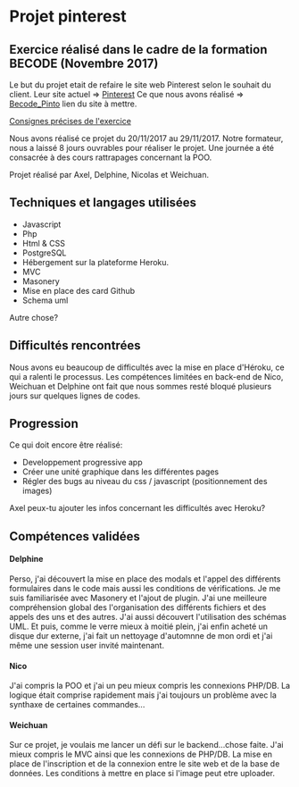 # Projet pinterest

## Exercice réalisé dans le cadre de la formation BECODE (Novembre 2017)

Le but du projet etait de refaire le site web Pinterest selon le souhait du client. 
Leur site actuel =>  [Pinterest](https://www.pinterest.com/)
Ce que nous avons réalisé => [Becode_Pinto]() lien du site à mettre. 

[Consignes précises de l'exercice](https://github.com/becodeorg/Lovelace-promo-2/blob/master/Projects/projet-pinterest/readme.md)

Nous avons réalisé ce projet du 20/11/2017 au 29/11/2017.
Notre formateur, nous a laissé 8 jours ouvrables pour réaliser le projet. Une journée a été consacrée à des cours rattrapages concernant la POO.

Projet réalisé par Axel, Delphine, Nicolas et Weichuan.

## Techniques et langages utilisées
* Javascript 
* Php
* Html & CSS
* PostgreSQL
* Hébergement sur la plateforme Heroku.
* MVC
* Masonery
* Mise en place des card Github
* Schema uml

Autre chose? 

## Difficultés rencontrées
Nous avons eu beaucoup de difficultés avec la mise en place d'Héroku, ce qui a ralenti le processus. Les compétences limitées en back-end de Nico, Weichuan et Delphine ont fait que nous sommes resté bloqué plusieurs jours sur quelques lignes de codes.

## Progression
Ce qui doit encore être réalisé: 
* Developpement progressive app
* Créer une unité graphique dans les différentes pages
* Régler des bugs au niveau du css / javascript (positionnement des images) 

Axel peux-tu ajouter les infos concernant les difficultés avec Heroku? 

## Compétences validées

#### Delphine 
Perso, j'ai découvert la mise en place des modals et l'appel des différents formulaires dans le code mais aussi les conditions de vérifications. Je me suis familiarisée avec Masonery et l'ajout de plugin. J'ai une meilleure compréhension global des l'organisation des différents fichiers et des appels des uns et des autres. J'ai aussi découvert l'utilisation des schémas UML. Et puis, comme le verre mieux à moitié plein, j'ai enfin acheté un disque dur externe, j'ai fait un nettoyage d'automnne de mon ordi et j'ai même une session user invité maintenant. 

#### Nico 
J'ai compris la POO et j'ai un peu mieux compris les connexions PHP/DB. La logique était comprise rapidement mais j'ai toujours un problème avec la synthaxe de certaines commandes...

#### Weichuan 

Sur ce projet, je voulais me lancer un défi sur le backend...chose faite. 
J'ai mieux compris le MVC ainsi que les connexions de PHP/DB. La mise en place de l'inscription et de la connexion entre le site web et de la base de données. Les conditions à mettre en place si l'image peut etre uploader.
